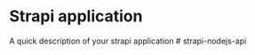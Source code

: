 # Strapi application

A quick description of your strapi application
#   s t r a p i - n o d e j s - a p i  
 